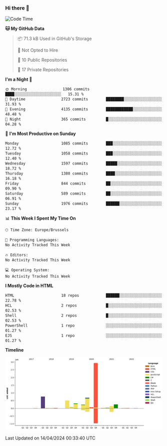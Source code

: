 ### Hi there 👋

<!--START_SECTION:waka-->
![Code Time](http://img.shields.io/badge/Code%20Time-1%2C222%20hrs%2056%20mins-blue)

**🐱 My GitHub Data** 

> 📦 71.3 kB Used in GitHub's Storage 
 > 
> 🚫 Not Opted to Hire
 > 
> 📜 10 Public Repositories 
 > 
> 🔑 17 Private Repositories 
 > 
**I'm a Night 🦉** 

```text
🌞 Morning                1306 commits        ████░░░░░░░░░░░░░░░░░░░░░   15.31 % 
🌆 Daytime                2723 commits        ████████░░░░░░░░░░░░░░░░░   31.93 % 
🌃 Evening                4135 commits        ████████████░░░░░░░░░░░░░   48.48 % 
🌙 Night                  365 commits         █░░░░░░░░░░░░░░░░░░░░░░░░   04.28 % 
```
📅 **I'm Most Productive on Sunday** 

```text
Monday                   1085 commits        ███░░░░░░░░░░░░░░░░░░░░░░   12.72 % 
Tuesday                  1058 commits        ███░░░░░░░░░░░░░░░░░░░░░░   12.40 % 
Wednesday                1597 commits        █████░░░░░░░░░░░░░░░░░░░░   18.72 % 
Thursday                 1380 commits        ████░░░░░░░░░░░░░░░░░░░░░   16.18 % 
Friday                   844 commits         ██░░░░░░░░░░░░░░░░░░░░░░░   09.90 % 
Saturday                 589 commits         ██░░░░░░░░░░░░░░░░░░░░░░░   06.91 % 
Sunday                   1976 commits        ██████░░░░░░░░░░░░░░░░░░░   23.17 % 
```


📊 **This Week I Spent My Time On** 

```text
🕑︎ Time Zone: Europe/Brussels

💬 Programming Languages: 
No Activity Tracked This Week

🔥 Editors: 
No Activity Tracked This Week

💻 Operating System: 
No Activity Tracked This Week
```

**I Mostly Code in HTML** 

```text
HTML                     18 repos            ██████░░░░░░░░░░░░░░░░░░░   22.78 % 
HCL                      2 repos             █░░░░░░░░░░░░░░░░░░░░░░░░   02.53 % 
Shell                    2 repos             █░░░░░░░░░░░░░░░░░░░░░░░░   02.53 % 
PowerShell               1 repo              ░░░░░░░░░░░░░░░░░░░░░░░░░   01.27 % 
EJS                      1 repo              ░░░░░░░░░░░░░░░░░░░░░░░░░   01.27 % 
```



**Timeline**

![Lines of Code chart](https://raw.githubusercontent.com/guillaumedeplancke/guillaumedeplancke/main/assets/bar_graph.png)


 Last Updated on 14/04/2024 00:33:40 UTC
<!--END_SECTION:waka-->
